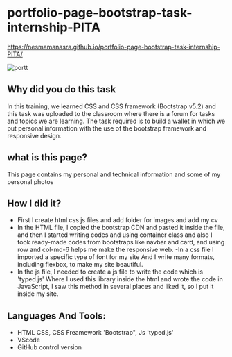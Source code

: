 # portfolio-page-bootstrap-task-internship-PITA

https://nesmamanasra.github.io/portfolio-page-bootstrap-task-internship-PITA/


![portt](https://user-images.githubusercontent.com/52491098/181008660-fea85d30-1460-4ad6-a1ee-cac81eb68a15.PNG)


## Why did you do this task
In this training, we learned CSS and CSS framework (Bootstrap v5.2) and this task was uploaded to the classroom where there is a forum for tasks and topics we are learning.
The task required is to build a wallet in which we put personal information with the use of the bootstrap framework and responsive design.

## what is this page?
This page contains my personal and technical information and some of my personal photos

## How I did it?
- First I create html css js files and add folder for images and add my cv
- In the HTML file, I copied the bootstrap CDN and pasted it inside the file, and then I started writing codes and using container class and also I took ready-made codes from bootstraps like navbar and card, and using row and col-md-6 helps me make the responsive web.
-In a css file I imported a specific type of font for my site And I write many formats, including flexbox, to make my site beautiful.
- In the js file, I needed to create a js file to write the code which is 'typed.js'
Where I used this library inside the html and wrote the code in JavaScript, I saw this method in several places and liked it, so I put it inside my site.

## Languages And Tools:
- HTML CSS, CSS Freamework 'Bootstrap", Js 'typed.js'
- VScode
- GitHub control version
